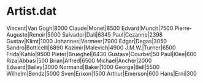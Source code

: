 Artist.dat
==========
Vincent|Van Gogh|8000
Claude|Monet|8500
Edvard|Munch|7500
Pierre-Auguste|Renoir|5000
Salvador|Dali|6345
Paul|Cezanne|2398
Gustav|Klimt|1000
Johannes|Vermeer|7900
Edgar|Degas|3050
Sandro|Botticelli|6890
Kazimir|Malevich|4900
J.M.W.|Turner|6500
Frida|Kahlo|9500
Pieter|Brueghel|6430
Gustave|Courbet|50
Paul|Klee|600
Riza|Abbasi|500 
Brian|Alfred|6500 
Michael|Ancher|2000 
Edward|Bailey|3000 
Normand|Baker|1000 
George|Bell|5500 
Wilhelm|Bendz|5000 
Sven|Erixon|1500 
Arthur|Emerson|600 
Hans|Erni|300
